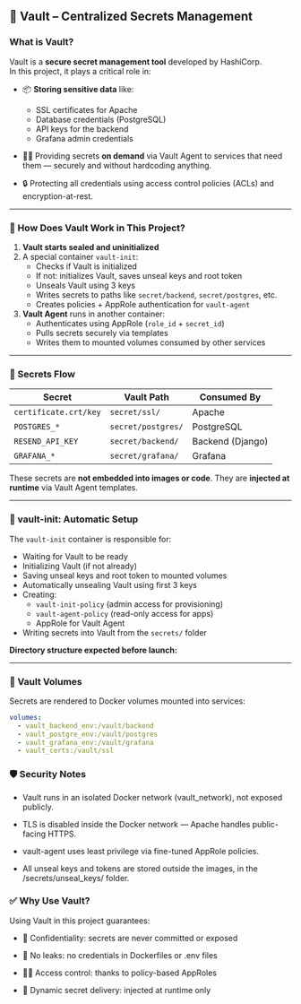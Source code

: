 ## 🔐 Vault – Centralized Secrets Management

### What is Vault?

Vault is a **secure secret management tool** developed by HashiCorp.  
In this project, it plays a critical role in:

- 📦 **Storing sensitive data** like:
  - SSL certificates for Apache
  - Database credentials (PostgreSQL)
  - API keys for the backend
  - Grafana admin credentials

- 🧑‍💻 Providing secrets **on demand** via Vault Agent to services that need them — securely and without hardcoding anything.

- 🔒 Protecting all credentials using access control policies (ACLs) and encryption-at-rest.

---

### 🧠 How Does Vault Work in This Project?

1. **Vault starts sealed and uninitialized**
2. A special container `vault-init`:
   - Checks if Vault is initialized
   - If not: initializes Vault, saves unseal keys and root token
   - Unseals Vault using 3 keys
   - Writes secrets to paths like `secret/backend`, `secret/postgres`, etc.
   - Creates policies + AppRole authentication for `vault-agent`
3. **Vault Agent** runs in another container:
   - Authenticates using AppRole (`role_id` + `secret_id`)
   - Pulls secrets securely via templates
   - Writes them to mounted volumes consumed by other services

---

### 🔄 Secrets Flow

| Secret               | Vault Path           | Consumed By      |
|----------------------|----------------------|------------------|
| `certificate.crt/key` | `secret/ssl/`        | Apache           |
| `POSTGRES_*`         | `secret/postgres/`   | PostgreSQL       |
| `RESEND_API_KEY`     | `secret/backend/`    | Backend (Django) |
| `GRAFANA_*`          | `secret/grafana/`    | Grafana          |

These secrets are **not embedded into images or code**. They are **injected at runtime** via Vault Agent templates.

---

### 🧰 vault-init: Automatic Setup

The `vault-init` container is responsible for:

- Waiting for Vault to be ready
- Initializing Vault (if not already)
- Saving unseal keys and root token to mounted volumes
- Automatically unsealing Vault using first 3 keys
- Creating:
  - `vault-init-policy` (admin access for provisioning)
  - `vault-agent-policy` (read-only access for apps)
  - AppRole for Vault Agent
- Writing secrets into Vault from the `secrets/` folder

**Directory structure expected before launch:**


---

### 📁 Vault Volumes

Secrets are rendered to Docker volumes mounted into services:

```yaml
volumes:
  - vault_backend_env:/vault/backend
  - vault_postgre_env:/vault/postgres
  - vault_grafana_env:/vault/grafana
  - vault_certs:/vault/ssl
```

### 🛡️ Security Notes

- Vault runs in an isolated Docker network (vault_network), not exposed publicly.

- TLS is disabled inside the Docker network — Apache handles public-facing HTTPS.

- vault-agent uses least privilege via fine-tuned AppRole policies.

- All unseal keys and tokens are stored outside the images, in the /secrets/unseal_keys/ folder.

### ✅ Why Use Vault?
Using Vault in this project guarantees:

- 🔐 Confidentiality: secrets are never committed or exposed

- 🚫 No leaks: no credentials in Dockerfiles or .env files

- 👮‍♂️ Access control: thanks to policy-based AppRoles

- 🔁 Dynamic secret delivery: injected at runtime only